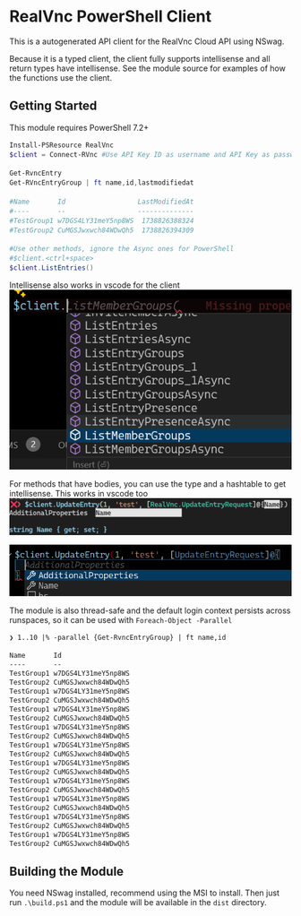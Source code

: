# RealVnc PowerShell Client

This is a autogenerated API client for the RealVnc Cloud API using NSwag.

Because it is a typed client, the client fully supports intellisense and all return types have intellisense. See the module source for examples of how the functions use the client.

## Getting Started

This module requires PowerShell 7.2+

```powershell
Install-PSResource RealVnc
$client = Connect-RVnc #Use API Key ID as username and API Key as password

Get-RvncEntry
Get-RVncEntryGroup | ft name,id,lastmodifiedat

#Name       Id                  LastModifiedAt
#----       --                  --------------
#TestGroup1 w7DGS4LY31meY5np8WS  1738826388324
#TestGroup2 CuMGSJwxwch84WDwQh5  1738826394309

#Use other methods, ignore the Async ones for PowerShell
#$client.<ctrl+space>
$client.ListEntries()
```

Intellisense also works in vscode for the client
![alt text](images/readme/image-1.png)

For methods that have bodies, you can use the type and a hashtable to get intellisense. This works in vscode too
![alt text](images/readme/image.png)

![alt text](images/readme/image-2.png)

The module is also thread-safe and the default login context persists across runspaces, so it can be used with `Foreach-Object -Parallel`

```
❯ 1..10 |% -parallel {Get-RvncEntryGroup} | ft name,id

Name       Id
----       --
TestGroup1 w7DGS4LY31meY5np8WS
TestGroup2 CuMGSJwxwch84WDwQh5
TestGroup1 w7DGS4LY31meY5np8WS
TestGroup2 CuMGSJwxwch84WDwQh5
TestGroup1 w7DGS4LY31meY5np8WS
TestGroup2 CuMGSJwxwch84WDwQh5
TestGroup1 w7DGS4LY31meY5np8WS
TestGroup2 CuMGSJwxwch84WDwQh5
TestGroup1 w7DGS4LY31meY5np8WS
TestGroup2 CuMGSJwxwch84WDwQh5
TestGroup1 w7DGS4LY31meY5np8WS
TestGroup2 CuMGSJwxwch84WDwQh5
TestGroup1 w7DGS4LY31meY5np8WS
TestGroup2 CuMGSJwxwch84WDwQh5
TestGroup1 w7DGS4LY31meY5np8WS
TestGroup2 CuMGSJwxwch84WDwQh5
TestGroup1 w7DGS4LY31meY5np8WS
TestGroup2 CuMGSJwxwch84WDwQh5
TestGroup1 w7DGS4LY31meY5np8WS
TestGroup2 CuMGSJwxwch84WDwQh5
```


## Building the Module

You need NSwag installed, recommend using the MSI to install. Then just run `.\build.ps1` and the module will be available in the `dist` directory.
